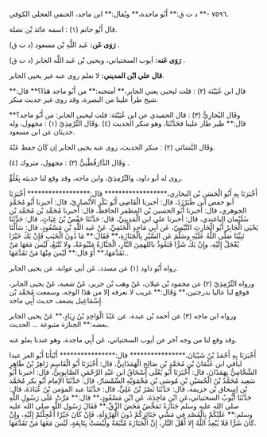 ٧٥٩٦ -** د ت ق:** أَبُو ماجدة،** ويُقال:** ابن ماجد، الحنفي العجلي الكوفي.

قال أَبُو حاتم (١) : اسمه عائذ بْن نضلة.

**رَوَى عَن:** عَبد اللَّهِ بْن مسعود (د ت ق) .

**رَوَى عَنه:** أيوب السختياني، ويحيى بْن عَبد اللَّه الجابر (د ت ق) .

**قال علي ابْن المديني:** لا نعلم روى عنه غير يحيى الجابر.

قال ابن عُيَيْنَة (٢) : قلت ليحيى يعني الجابر،** أمتحنه:** من أَبُو ماجد هَذَا؟** قال:** شيخ طرأ علينا من البصرة، وقد روى غير حديث منكر.

وقَال البُخارِيُّ (٣) : قال الحميدي عن ابن عُيَيْنَة: قلت ليحيى الجابر: من أَبُو ماجد؟** قال:** طير طار علينا فحَدَّثَنَا، وهو منكر الحديث (٤) .وَقَال التِّرْمِذِيّ (١) : مجهول، وله حديثان عن ابن مسعود.

وَقَال النَّسَائي (٢) : منكر الحديث، روى عنه يحيى الجابر إن كَانَ حفظ عَنْهُ.

وَقَال الدَّارَقُطْنِيُّ (٣) : مجهول، متروك (٤) .

روى له أبو داود، والتِّرْمِذِيّ، وابن ماجه، وقد وقع لنا حديثه بِعُلُوٍّ.

أَخْبَرَنَا بِهِ أَبُو الْحَسَنِ بْن البخاري،****************** قال:****************** أَخْبَرَنَا أبو حفص ابن طَبَرْزَذَ، قال: أخبرنا الْقَاضِي أَبُو بَكْرٍ الأَنْصارِيّ، قال: أخبرنا أَبُو مُحَمَّدٍ الجوهري، قال: أخبرنا أَبُو الحسين بْن المظفر الحافظ، قال: أخبرنا مُحَمَّد بْن مُحَمَّد بْن سُلَيْمان الباغندي، قال: أخبرنا علي ابن الْمَدِينِيِّ، قال: حَدَّثَنَا حَفْصُ بْنُ غِيَاثٍ، قال: حَدَّثَنَا يَحْيَى الْجَابِرُ أَبُو الْحَارِثِ التَّيْمِيّ، عَن أَبِي مَاجِدٍ الْحَنَفِيِّ، عَنْ عَبد اللَّهِ بْنِ مَسْعُودٍ، قال: سَأَلْنَا نَبِيِّنَا صَلَّى اللَّهُ عَلَيْهِ وسَلَّمَ عَن السَّيْرِ بِالْجَنَازَةِ،** فَقَالَ:** مَا دُونَ الْخَبَبِ فَإِنْ يَكُ خَيْرًا يُعْجَلْ إِلَيْهِ، وإِنْ يَكُ شَرًّا فَنَعُوذُ باللهمِنَ النَّارِ، الْجَنَّازَةُ مَتْبُوعَةٌ، ولا تُتْبَعُ، لَيْسَ مَعَهَا مَنْ تَقَدَّمَهَا،** أَوْ قال:** لَيْسَ مِنْهَا مَنْ تَقَدَّمَهَا..

رواه أَبُو داود (١) عن مسدد، عَن أبي عوانة، عن يحيى الجابر.

ورواه التِّرْمِذِيّ (٢) عن محمود بْن غيلان، عَنْ وهب بْن جرير، عَنْ شعبة، عَنْ يحيى الجابر، فوقع لنا عاليا بدرجتين،** وَقَال:** غريب لا نعرفه إلا من هَذَا الوجه، وسمعت مُحَمَّد بْن إِسْمَاعِيل يضعف حديث أَبِي ماجد.

ورواه ابن ماجه (٣) عن أحمد بْن عبدة، عن عَبْدُ الْوَاحِدِ بْنُ زِيَادٍ،** عَنْ يحيى الجابر بعضه:** الجنازة متبوعة ... الحديث.

وقد وقع لنا من وجه آخر عن أيوب السختياني، عَن أَبِي ماجدة، وهو عندنا بعلو عنه.

أَخْبَرَنَا بِهِ أَحْمَدُ بْنُ شَيْبَانَ،**************** قال:**************** أَنْبَأَنَا أَبُو العز عبدا لباقي ابن عُثْمَانَ بْنِ مُحَمَّدِ بْنِ صَالِحٍ الْهَمَذَانِيُّ، قال: أَخْبَرَنَا أَبُو الْقَاسِمِ زَاهِرُ بْنُ طَاهِرٍ الشَّحَّامِيُّ بِهَمَذَانَ، قال: أَخْبَرَنَا أَبُو يَعْلَى إِسْحَاقُ ابن عَبْدِ الرَّحْمَنِ الصَّابِونِيُّ، قال: أخبرنا أَبُو سَعِيد مُحَمَّدُ بْنُ الْحُسَيْنِ بْنِ مُوسَى بْنِ مَحْمَوَيْهِ السِّمْسَارُ، قال: حَدَّثَنَا الإمام أَبُو بكر مُحَمَّد بْن إسحاق بْن خزيمة، قال: حَدَّثَنَا نَصْرُ بْنُ عَلِيٍّ، قال: حَدَّثَنَا عبد المؤمن بْنُ عُبَادَةَ، قال: حَدَّثَنَا أَيُّوبُ السختياني،عَنِ ابْنِ مَاجِدَةَ، عَنِ ابْنِ مَسْعُودٍ،** قال:** مَرَّتْ عَلَى رَسُولِ اللَّهِ صلى الله عليه وسلم جَنَازَةٌ تَمَخَّضُ مَخَضَ الزِّقِّ،** فَقَالَ رَسُول اللَّهِ صلى الله عليه وسلم:** عَلَيْكُمْ بِالْقَصْدِ فِي مَشْيِ جَنَائِزِكُمْ دُونَ الْهَرْوَلَةِ، فَإِنْ كَانَ خَيْرًا أُعْجِلْتُمْ إِلَيْهِ، وإِنْ كَانَ شَرًّا فَلا يُبْعِدُ اللَّهُ إِلا أَهْلَ النَّارِ، إِنَّ الْجَنَازَةَ مُتَّبَعَةٌ ولَيْسَتْ بِتَابِعَةٍ، لَيْسَ مَعَهَا مَنْ تَقَدَّمَهَا.